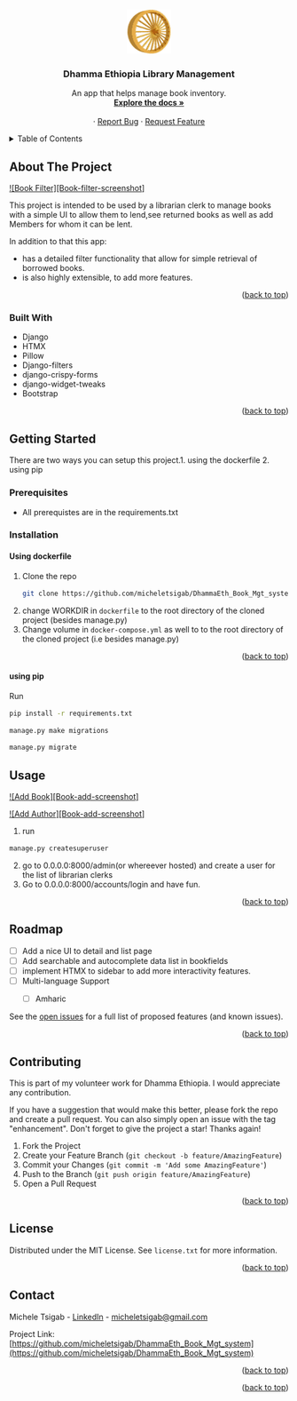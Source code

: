 
<a name="readme-top"></a>


<!-- PROJECT LOGO -->
<br />
<div align="center">
  <a href="https://github.com/micheletsigab/DhammaEth_Book_Mgt_system">
    <img src="core/static/img/dhamma.gif" alt="Logo" width="80" height="80">
  </a>

  <h3 align="center">Dhamma Ethiopia Library Management</h3>

  <p align="center">
    An app that helps manage book inventory.
    <br />
    <a href="readme.md"><strong>Explore the docs »</strong></a>
    <br />
    <br />
    <!-- <a href="https://github.com/micheletsigab/DhammaEth_Book_Mgt_system">View Demo</a> -->
    ·
    <a href="https://github.com/micheletsigab//issues">Report Bug</a>
    ·
    <a href="https://github.com/micheletsigab/DhammaEth_Book_Mgt_system/issues">Request Feature</a>
  </p>
</div>



<!-- TABLE OF CONTENTS -->
<details>
  <summary>Table of Contents</summary>
  <ol>
    <li>
      <a href="#about-the-project">About The Project</a>
      <ul>
        <li><a href="#built-with">Built With</a></li>
      </ul>
    </li>
    <li>
      <a href="#getting-started">Getting Started</a>
      <ul>
        <li><a href="#prerequisites">Prerequisites</a></li>
        <li><a href="#installation">Installation</a></li>
      </ul>
    </li>
    <li><a href="#usage">Usage</a></li>
    <li><a href="#roadmap">Roadmap</a></li>
    <li><a href="#contributing">Contributing</a></li>
    <li><a href="#license">License</a></li>
    <li><a href="#contact">Contact</a></li>
    <li><a href="#acknowledgments">Acknowledgments</a></li>
  </ol>
</details>



<!-- ABOUT THE PROJECT -->
## About The Project

[![Book Filter][Book-filter-screenshot]](Documentation/images/filter_books.png)

This project is intended to be used by a librarian clerk to manage books with a simple UI to allow them to lend,see returned books as well as add Members for whom it can be lent.

In addition to that this app:
* has a detailed filter functionality that allow for simple retrieval of borrowed books.
* is also highly extensible, to add more features.


<p align="right">(<a href="#readme-top">back to top</a>)</p>



### Built With

* Django
* HTMX
* Pillow
* Django-filters
* django-crispy-forms
* django-widget-tweaks
* Bootstrap
<p align="right">(<a href="#readme-top">back to top</a>)</p>



<!-- GETTING STARTED -->
## Getting Started

There are two ways you can setup this project.1. using the dockerfile 2. using pip

### Prerequisites


* All prerequistes are in the requirements.txt

### Installation

#### Using dockerfile
1. Clone the repo
   ```sh
   git clone https://github.com/micheletsigab/DhammaEth_Book_Mgt_system.git
   ```
3. change WORKDIR in `dockerfile` to the root directory of the cloned project (besides manage.py)
4. Change volume in `docker-compose.yml` as well to to the root directory of the cloned project (i.e besides manage.py)

<p align="right">(<a href="#readme-top">back to top</a>)</p>

#### using pip
 Run
  ```sh
  pip install -r requirements.txt
  ```
 ```sh 
 manage.py make migrations 
 ```

 ```sh 
 manage.py migrate
 ``` 
<!-- USAGE EXAMPLES -->
## Usage

[![Add Book][Book-add-screenshot]](Documentation/images/add_book.png)

[![Add Author][Book-add-screenshot]](Documentation/images/add_author.png)

1. run 
```sh
manage.py createsuperuser
```
2. go to 0.0.0.0:8000/admin(or whereever hosted) and create a user for the list of librarian clerks
3. Go to 0.0.0.0:8000/accounts/login and have fun.

<p align="right">(<a href="#readme-top">back to top</a>)</p>



<!-- ROADMAP -->
## Roadmap

- [ ] Add a nice UI to detail and list page
- [ ] Add searchable and autocomplete data list in bookfields
- [ ] implement HTMX to sidebar to add more interactivity features.
- [ ] Multi-language Support
    - [ ] Amharic


See the [open issues](https://github.com/micheletsigab/DhammaEth_Book_Mgt_system/issues) for a full list of proposed features (and known issues).

<p align="right">(<a href="#readme-top">back to top</a>)</p>



<!-- CONTRIBUTING -->
## Contributing
This is part of my volunteer work for Dhamma Ethiopia. I would appreciate any contribution.

If you have a suggestion that would make this better, please fork the repo and create a pull request. You can also simply open an issue with the tag "enhancement".
Don't forget to give the project a star! Thanks again!

1. Fork the Project
2. Create your Feature Branch (`git checkout -b feature/AmazingFeature`)
3. Commit your Changes (`git commit -m 'Add some AmazingFeature'`)
4. Push to the Branch (`git push origin feature/AmazingFeature`)
5. Open a Pull Request

<p align="right">(<a href="#readme-top">back to top</a>)</p>



<!-- LICENSE -->
## License

Distributed under the MIT License. See `license.txt` for more information.

<p align="right">(<a href="#readme-top">back to top</a>)</p>



<!-- CONTACT -->
## Contact

Michele Tsigab - [LinkedIn](https://linkedin.com/in/micheletsigab) - micheletsigab@gmail.com

Project Link: [https://github.com/micheletsigab/DhammaEth_Book_Mgt_system](https://github.com/micheletsigab/DhammaEth_Book_Mgt_system)

<p align="right">(<a href="#readme-top">back to top</a>)</p>
<!-- ACKNOWLEDGMENTS -->
<!-- ## Acknowledgments -->
<p align="right">(<a href="#readme-top">back to top</a>)</p>
